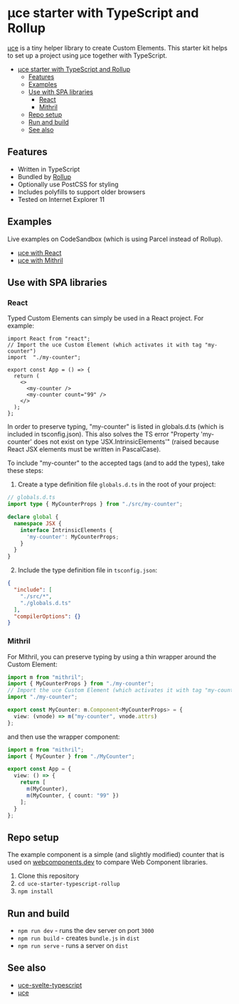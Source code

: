 # µce starter with TypeScript and Rollup

[µce](https://github.com/WebReflection/uce) is a tiny helper library to create Custom Elements. This starter kit helps to set up a project using µce together with TypeScript.

- [µce starter with TypeScript and Rollup](#µce-starter-with-typescript-and-rollup)
  - [Features](#features)
  - [Examples](#examples)
  - [Use with SPA libraries](#use-with-spa-libraries)
    - [React](#react)
    - [Mithril](#mithril)
  - [Repo setup](#repo-setup)
  - [Run and build](#run-and-build)
  - [See also](#see-also)

## Features 

* Written in TypeScript
* Bundled by [Rollup](https://rollupjs.org/)
* Optionally use PostCSS for styling
* Includes polyfills to support older browsers
* Tested on Internet Explorer 11


## Examples

Live examples on CodeSandbox (which is using Parcel instead of Rollup).

*  [µce with React](https://codesandbox.io/s/uce-with-react-and-typescript-45sbf)
*  [µce with Mithril](https://codesandbox.io/s/uce-with-mithril-and-typescript-4lhbk)



## Use with SPA libraries

### React 

Typed Custom Elements can simply be used in a React project. For example:

```tsx
import React from "react";
// Import the uce Custom Element (which activates it with tag "my-counter")
import  "./my-counter";

export const App = () => {
  return (
    <>
      <my-counter />
      <my-counter count="99" />
    </>
  );
};
```

In order to preserve typing, "my-counter" is listed in globals.d.ts (which is included in tsconfig.json). This also solves the TS error "Property 'my-counter' does not exist on type 'JSX.IntrinsicElements'" (raised because React JSX elements must be written in  PascalCase).

To include "my-counter" to the accepted tags (and to add the types), take these steps:

1. Create a type definition file `globals.d.ts` in the root of your project:

```ts
// globals.d.ts
import type { MyCounterProps } from "./src/my-counter";

declare global {
  namespace JSX {
    interface IntrinsicElements {
      'my-counter': MyCounterProps;
    }
  }
}
```

2. Include the type definition file in `tsconfig.json`:

```json
{
  "include": [
    "./src/*",
    "./globals.d.ts"
  ],
  "compilerOptions": {}
}
```

### Mithril

For Mithril, you can preserve typing by using a thin wrapper around the Custom Element:

```ts
import m from "mithril";
import { MyCounterProps } from "./my-counter";
// Import the uce Custom Element (which activates it with tag "my-counter")
import "./my-counter";

export const MyCounter: m.Component<MyCounterProps> = {
  view: (vnode) => m("my-counter", vnode.attrs)
};
```

and then use the wrapper component:

```ts
import m from "mithril";
import { MyCounter } from "./MyCounter";

export const App = {
  view: () => {
    return [
      m(MyCounter),
      m(MyCounter, { count: "99" })
    ];
  }
};
```


## Repo setup

The example component is a simple (and slightly modified) counter that is used on [webcomponents.dev](https://webcomponents.dev/blog/all-the-ways-to-make-a-web-component/) to compare Web Component libraries.

1. Clone this repository
1. `cd uce-starter-typescript-rollup`
1. `npm install`

## Run and build

* `npm run dev` - runs the dev server on port `3000`
* `npm run build` - creates `bundle.js` in `dist`
* `npm run serve` - runs a server on `dist`


## See also

* [uce-svelte-typescript](https://github.com/ArthurClemens/uce-svelte-typescript)
* [µce](https://github.com/WebReflection/uce)
